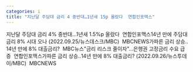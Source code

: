 ```yaml
---
categories: i
title: "지난달 주담대 금리 4 중반대…1년새 15p 올랐다  연합인포맥스"
---
```

지난달 주담대 금리 4% 중반대…1년새 1.5%p 올랐다&nbsp;&nbsp;연합인포맥스14년 만에 주담대 금리 8% 시대 오나 (2022.09.25/뉴스데스크/MBC)&nbsp;&nbsp;MBCNEWS가파른 금리 상승‥14년 만에 8% 대출금리?&nbsp;&nbsp;MBC뉴스"금리 리스크 줄이자"…은행권 고정금리 수요 급증&nbsp;&nbsp;연합인포맥스가파른 금리 상승‥14년 만에 8% 대출금리? (2022.09.26/뉴스투데이/MBC)&nbsp;&nbsp;MBCNEWS